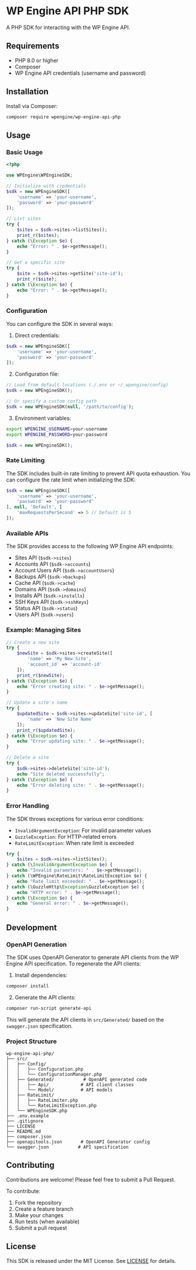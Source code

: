 # WP Engine API PHP SDK

A PHP SDK for interacting with the WP Engine API.

## Requirements

- PHP 8.0 or higher
- Composer
- WP Engine API credentials (username and password)

## Installation

Install via Composer:

```bash
composer require wpengine/wp-engine-api-php
```

## Usage

### Basic Usage

```php
<?php

use WPEngine\WPEngineSDK;

// Initialize with credentials
$sdk = new WPEngineSDK([
    'username' => 'your-username',
    'password' => 'your-password'
]);

// List sites
try {
    $sites = $sdk->sites->listSites();
    print_r($sites);
} catch (\Exception $e) {
    echo "Error: " . $e->getMessage();
}

// Get a specific site
try {
    $site = $sdk->sites->getSite('site-id');
    print_r($site);
} catch (\Exception $e) {
    echo "Error: " . $e->getMessage();
}
```

### Configuration

You can configure the SDK in several ways:

1. Direct credentials:
```php
$sdk = new WPEngineSDK([
    'username' => 'your-username',
    'password' => 'your-password'
]);
```

2. Configuration file:
```php
// Load from default locations (./.env or ~/.wpengine/config)
$sdk = new WPEngineSDK();

// Or specify a custom config path
$sdk = new WPEngineSDK(null, '/path/to/config');
```

3. Environment variables:
```bash
export WPENGINE_USERNAME=your-username
export WPENGINE_PASSWORD=your-password
```

```php
$sdk = new WPEngineSDK();
```

### Rate Limiting

The SDK includes built-in rate limiting to prevent API quota exhaustion. You can configure the rate limit when initializing the SDK:

```php
$sdk = new WPEngineSDK([
    'username' => 'your-username',
    'password' => 'your-password'
], null, 'Default', [
    'maxRequestsPerSecond' => 5 // Default is 5
]);
```

### Available APIs

The SDK provides access to the following WP Engine API endpoints:

- Sites API (`$sdk->sites`)
- Accounts API (`$sdk->accounts`)
- Account Users API (`$sdk->accountUsers`)
- Backups API (`$sdk->backups`)
- Cache API (`$sdk->cache`)
- Domains API (`$sdk->domains`)
- Installs API (`$sdk->installs`)
- SSH Keys API (`$sdk->sshKeys`)
- Status API (`$sdk->status`)
- Users API (`$sdk->users`)

### Example: Managing Sites

```php
// Create a new site
try {
    $newSite = $sdk->sites->createSite([
        'name' => 'My New Site',
        'account_id' => 'account-id'
    ]);
    print_r($newSite);
} catch (\Exception $e) {
    echo "Error creating site: " . $e->getMessage();
}

// Update a site's name
try {
    $updatedSite = $sdk->sites->updateSite('site-id', [
        'name' => 'New Site Name'
    ]);
    print_r($updatedSite);
} catch (\Exception $e) {
    echo "Error updating site: " . $e->getMessage();
}

// Delete a site
try {
    $sdk->sites->deleteSite('site-id');
    echo "Site deleted successfully";
} catch (\Exception $e) {
    echo "Error deleting site: " . $e->getMessage();
}
```

### Error Handling

The SDK throws exceptions for various error conditions:

- `InvalidArgumentException`: For invalid parameter values
- `GuzzleException`: For HTTP-related errors
- `RateLimitException`: When rate limit is exceeded

```php
try {
    $sites = $sdk->sites->listSites();
} catch (\InvalidArgumentException $e) {
    echo "Invalid parameters: " . $e->getMessage();
} catch (\WPEngine\RateLimit\RateLimitException $e) {
    echo "Rate limit exceeded: " . $e->getMessage();
} catch (\GuzzleHttp\Exception\GuzzleException $e) {
    echo "HTTP error: " . $e->getMessage();
} catch (\Exception $e) {
    echo "General error: " . $e->getMessage();
}
```

## Development

### OpenAPI Generation

The SDK uses OpenAPI Generator to generate API clients from the WP Engine API specification. To regenerate the API clients:

1. Install dependencies:
```bash
composer install
```

2. Generate the API clients:
```bash
composer run-script generate-api
```

This will generate the API clients in `src/Generated/` based on the `swagger.json` specification.

### Project Structure

```
wp-engine-api-php/
├── src/
│   ├── Config/
│   │   ├── Configuration.php
│   │   └── ConfigurationManager.php
│   ├── Generated/           # OpenAPI generated code
│   │   ├── Api/            # API client classes
│   │   └── Model/          # API models
│   ├── RateLimit/
│   │   ├── RateLimiter.php
│   │   └── RateLimitException.php
│   └── WPEngineSDK.php
├── .env.example
├── .gitignore
├── LICENSE
├── README.md
├── composer.json
├── openapitools.json       # OpenAPI Generator config
└── swagger.json           # API specification
```

## Contributing

Contributions are welcome! Please feel free to submit a Pull Request.

To contribute:

1. Fork the repository
2. Create a feature branch
3. Make your changes
4. Run tests (when available)
5. Submit a pull request

## License

This SDK is released under the MIT License. See [LICENSE](LICENSE) for details.

